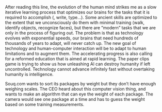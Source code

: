 After reading this line, the evolution of the human mind strikes me as a slow iterative learning process that optimizes our brains for the tasks that it is required to accomplish (, write, type…). Some ancient skills are optimized to the extent that we unconsciously do them with minimal training (walk, identify objects, recognize faces), but there are “modern” tasks that we are only in the process of figuring out. The problem is that as technology evolves with exponential speeds, our brains that need hundreds of thousands of years to adapt, will never catch up. The new goal of technology and human-computer interaction will be to adapt to human limitations and to augment them. The accelerating progress is also calling for a reformed education that is aimed at rapid learning. The paper clips game is trying to show us how unleashing AI can destroy humanity if left uncontrolled. Technology cannot advance infinitely fast without overtaking humanity is intelligence.

Souq.com wants to sort its packages by weight but they don’t have enough weighing scales. The CEO heard about this computer vision thing, and wants to make an algorithm that can eye the weight of each package. The camera would see one package at a time and has to guess the weight based on some training measurements. 
